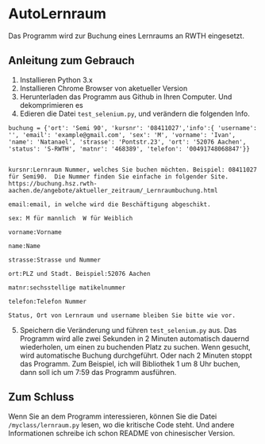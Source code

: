 # AutoLernraum

Das Programm wird zur Buchung eines Lernraums an RWTH eingesetzt. 

## Anleitung zum Gebrauch

1. Installieren Python 3.x
2. Installieren Chrome Browser von aketueller Version
3. Herunterladen das Programm aus Github in Ihren Computer. Und dekomprimieren es
4. Edieren die Datei `test_selenium.py`, und verändern die folgenden Info.

```
buchung = {'ort': 'Semi 90', 'kursnr': '08411027','info':{ 'username': '', 'email': 'example@gmail.com', 'sex': 'M', 'vorname': 'Ivan', 'name': 'Natanael', 'strasse': 'Pontstr.23', 'ort': '52076 Aachen', 'status': 'S-RWTH', 'matnr': '468389', 'telefon': '00491748068847'}}


kursnr:Lernraum Nummer, welches Sie buchen möchten. Beispiel: 08411027 für Semi90.  Die Nummer finden Sie einfache in folgender Site. https://buchung.hsz.rwth-aachen.de/angebote/aktueller_zeitraum/_Lernraumbuchung.html

email:email, in welche wird die Beschäftigung abgeschikt.

sex: M für mannlich  W für Weiblich

vorname:Vorname

name:Name

strasse:Strasse und Nummer

ort:PLZ und Stadt. Beispiel:52076 Aachen

matnr:sechsstellige matikelnummer

telefon:Telefon Nummer

Status, Ort von Lernraum und username bleiben Sie bitte wie vor. 
```

5. Speichern die Veränderung und führen `test_selenium.py` aus. Das Programm wird alle zwei Sekunden in 2 Minuten automatisch dauernd wiederholen, um einen zu buchenden Platz zu suchen.  Wenn gesucht, wird automatische Buchung durchgeführt. Oder nach 2 Minuten stoppt das Programm. Zum Beispiel, ich will Bibliothek 1 um 8 Uhr buchen, dann soll ich um 7:59 das Programm ausführen.

## Zum Schluss

Wenn Sie an dem Programm interessieren, können Sie die Datei `/myclass/lernraum.py` lesen, wo  die kritische Code steht. Und andere Informationen schreibe ich schon README von chinesischer Version. 